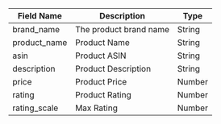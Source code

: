 |Field Name|Description|Type|
|----------|-----------|----|
|brand_name|The product brand name|String|
product_name|Product Name|String|
asin|Product ASIN|String|
description|Product Description|String|
price|Product Price|Number|
rating|Product Rating|Number|
rating_scale|Max Rating|Number|
